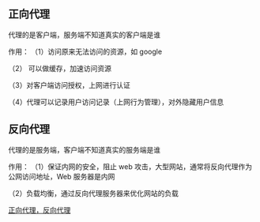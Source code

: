 ## 正向代理

代理的是客户端，服务端不知道真实的客户端是谁

作用：
（1）访问原来无法访问的资源，如 google

（2） 可以做缓存，加速访问资源

（3）对客户端访问授权，上网进行认证

（4）代理可以记录用户访问记录（上网行为管理），对外隐藏用户信息

## 反向代理

代理的是服务端，客户端不知道真实的服务端是谁

作用：
（1）保证内网的安全，阻止 web 攻击，大型网站，通常将反向代理作为公网访问地址，Web 服务器是内网

（2）负载均衡，通过反向代理服务器来优化网站的负载

[正向代理，反向代理](https://www.cnblogs.com/taostaryu/p/10547132.html)
